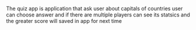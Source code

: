 The quiz app is application that ask user about capitals of countries 
user can choose answer
and if there are multiple players can see its statsics 
and the greater score will saved in app for next time
